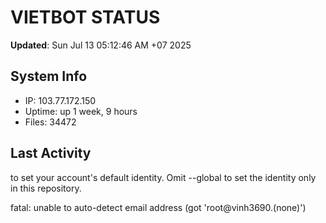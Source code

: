 # VIETBOT STATUS
**Updated**: Sun Jul 13 05:12:46 AM +07 2025

## System Info
- IP: 103.77.172.150
- Uptime: up 1 week, 9 hours
- Files: 34472

## Last Activity

to set your account's default identity.
Omit --global to set the identity only in this repository.

fatal: unable to auto-detect email address (got 'root@vinh3690.(none)')
